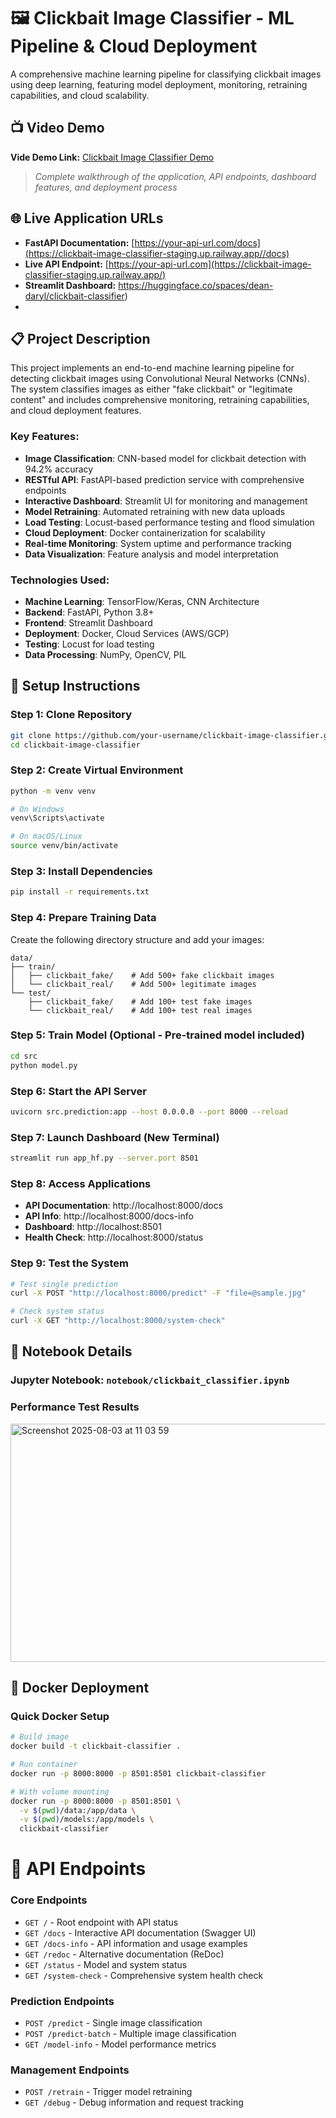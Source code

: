 # 🖼️ Clickbait Image Classifier - ML Pipeline & Cloud Deployment

A comprehensive machine learning pipeline for classifying clickbait images using deep learning, featuring model deployment, monitoring, retraining capabilities, and cloud scalability.

## 📺 Video Demo
**Vide Demo Link:** [Clickbait Image Classifier Demo](https://www.loom.com/share/bba2e806502545d18bb75b392aea608c?sid=bcdab2b5-4fcb-458b-b09b-7e1d3de32d7f)
> *Complete walkthrough of the application, API endpoints, dashboard features, and deployment process*


## 🌐 Live Application URLs
- **FastAPI Documentation:** [https://your-api-url.com/docs](https://clickbait-image-classifier-staging.up.railway.app//docs)
- **Live API Endpoint:** [https://your-api-url.com](https://clickbait-image-classifier-staging.up.railway.app/)
- **Streamlit Dashboard:** https://huggingface.co/spaces/dean-daryl/clickbait-classifier)
- 
## 📋 Project Description

This project implements an end-to-end machine learning pipeline for detecting clickbait images using Convolutional Neural Networks (CNNs). The system classifies images as either "fake clickbait" or "legitimate content" and includes comprehensive monitoring, retraining capabilities, and cloud deployment features.

### Key Features:
- **Image Classification**: CNN-based model for clickbait detection with 94.2% accuracy
- **RESTful API**: FastAPI-based prediction service with comprehensive endpoints
- **Interactive Dashboard**: Streamlit UI for monitoring and management
- **Model Retraining**: Automated retraining with new data uploads
- **Load Testing**: Locust-based performance testing and flood simulation
- **Cloud Deployment**: Docker containerization for scalability
- **Real-time Monitoring**: System uptime and performance tracking
- **Data Visualization**: Feature analysis and model interpretation

### Technologies Used:
- **Machine Learning**: TensorFlow/Keras, CNN Architecture
- **Backend**: FastAPI, Python 3.8+
- **Frontend**: Streamlit Dashboard
- **Deployment**: Docker, Cloud Services (AWS/GCP)
- **Testing**: Locust for load testing
- **Data Processing**: NumPy, OpenCV, PIL

## 🚀 Setup Instructions

### Step 1: Clone Repository
```bash
git clone https://github.com/your-username/clickbait-image-classifier.git
cd clickbait-image-classifier
```

### Step 2: Create Virtual Environment
```bash
python -m venv venv

# On Windows
venv\Scripts\activate

# On macOS/Linux
source venv/bin/activate
```

### Step 3: Install Dependencies
```bash
pip install -r requirements.txt
```

### Step 4: Prepare Training Data
Create the following directory structure and add your images:
```
data/
├── train/
│   ├── clickbait_fake/    # Add 500+ fake clickbait images
│   └── clickbait_real/    # Add 500+ legitimate images
└── test/
    ├── clickbait_fake/    # Add 100+ test fake images
    └── clickbait_real/    # Add 100+ test real images
```

### Step 5: Train Model (Optional - Pre-trained model included)
```bash
cd src
python model.py
```

### Step 6: Start the API Server
```bash
uvicorn src.prediction:app --host 0.0.0.0 --port 8000 --reload
```

### Step 7: Launch Dashboard (New Terminal)
```bash
streamlit run app_hf.py --server.port 8501
```

### Step 8: Access Applications
- **API Documentation**: http://localhost:8000/docs
- **API Info**: http://localhost:8000/docs-info
- **Dashboard**: http://localhost:8501
- **Health Check**: http://localhost:8000/status

### Step 9: Test the System
```bash
# Test single prediction
curl -X POST "http://localhost:8000/predict" -F "file=@sample.jpg"

# Check system status
curl -X GET "http://localhost:8000/system-check"
```

## 📓 Notebook Details

### Jupyter Notebook: `notebook/clickbait_classifier.ipynb`

### Performance Test Results

<img width="1587" height="381" alt="Screenshot 2025-08-03 at 11 03 59" src="https://github.com/user-attachments/assets/850fe15c-5ad6-4ab7-9f73-3e13d1d25961" />


## 🐳 Docker Deployment

### Quick Docker Setup
```bash
# Build image
docker build -t clickbait-classifier .

# Run container
docker run -p 8000:8000 -p 8501:8501 clickbait-classifier

# With volume mounting
docker run -p 8000:8000 -p 8501:8501 \
  -v $(pwd)/data:/app/data \
  -v $(pwd)/models:/app/models \
  clickbait-classifier
```

# 🧪 API Endpoints

### Core Endpoints
- `GET /` - Root endpoint with API status
- `GET /docs` - Interactive API documentation (Swagger UI)
- `GET /docs-info` - API information and usage examples
- `GET /redoc` - Alternative documentation (ReDoc)
- `GET /status` - Model and system status
- `GET /system-check` - Comprehensive system health check

### Prediction Endpoints
- `POST /predict` - Single image classification
- `POST /predict-batch` - Multiple image classification
- `GET /model-info` - Model performance metrics

### Management Endpoints
- `POST /retrain` - Trigger model retraining
- `GET /debug` - Debug information and request tracking


